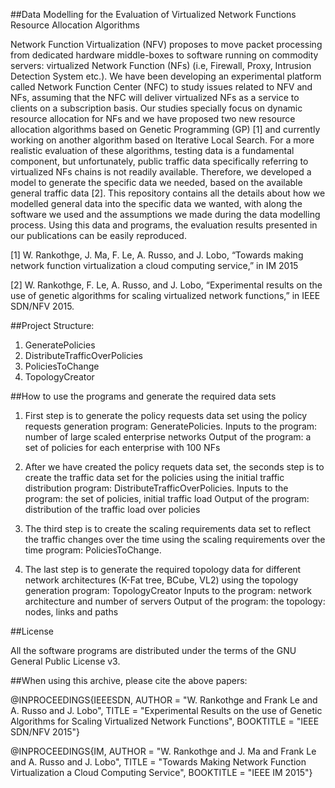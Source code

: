 
##Data Modelling for the Evaluation of Virtualized Network Functions Resource Allocation Algorithms

Network Function Virtualization (NFV) proposes to move packet processing from dedicated hardware middle-boxes to software running on commodity servers: virtualized Network Function (NFs) (i.e, Firewall, Proxy, Intrusion Detection System etc.). We have been developing an experimental platform called Network Function Center (NFC) to study issues related to NFV and NFs, assuming that the NFC will deliver virtualized NFs as a service to clients on a subscription basis. Our studies specially focus on dynamic resource allocation for NFs and we have proposed two new resource allocation algorithms based on Genetic Programming (GP) [1] and currently working on another algorithm based on Iterative Local Search. For a more realistic evaluation of these algorithms, testing data is a fundamental component, but unfortunately, public traffic data specifically referring to virtualized NFs chains is not readily available. Therefore, we developed a model to generate the specific data we needed, based on the available general traffic data [2].
This repository contains all the details about how we modelled general data into the specific data we wanted, with along the software we used and the assumptions we made during the data modelling process. Using this data and programs, the evaluation results presented in our publications can be easily reproduced.

[1] W. Rankothge, J. Ma, F. Le, A. Russo, and J. Lobo, “Towards making network function virtualization a cloud computing service,” in IM 2015

[2] W. Rankothge, F. Le, A. Russo, and J. Lobo, “Experimental results on the use of genetic algorithms for scaling virtualized network functions,” in IEEE SDN/NFV 2015.


##Project Structure:
1.	GeneratePolicies
2.	DistributeTrafficOverPolicies
3.	PoliciesToChange
4.	TopologyCreator

##How to use the programs and generate the required data sets

1) First step is to generate the policy requests data set using the policy requests generation program: GeneratePolicies.
Inputs to the program: number of large scaled enterprise networks 
Output of the program: a set of policies for each enterprise with 100 NFs

2) After we have created the policy requets data set, the seconds step is to create the traffic data set for the policies using the initial traffic distribution program: DistributeTrafficOverPolicies.
Inputs to the program: the set of policies, initial traffic load 
Output of the program: distribution of the traffic load over policies

3) The third step is to create the scaling requirements data set to reflect the traffic changes over the time using the scaling requirements over the time program: PoliciesToChange.

4) The last step is to generate the required topology data for different network architectures (K-Fat tree, BCube, VL2) using the topology generation program: TopologyCreator
Inputs to the program: network architecture and number of servers 
Output of the program: the topology: nodes, links and paths

##License

All the software programs are distributed under the terms of the GNU General Public License v3.

##When using this archive, please cite the above papers:

@INPROCEEDINGS{IEEESDN,
	AUTHOR = "W. Rankothge and Frank Le and A. Russo and J. Lobo",
	TITLE = "Experimental Results on the use of Genetic Algorithms for Scaling Virtualized Network Functions",
	BOOKTITLE = "IEEE SDN/NFV 2015"}
	
@INPROCEEDINGS{IM,
	AUTHOR = "W. Rankothge and J. Ma and Frank Le and A. Russo and J. Lobo",
	TITLE = "Towards Making Network Function Virtualization a Cloud Computing Service",
	BOOKTITLE = "IEEE IM 2015"}


